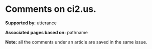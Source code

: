 # Comments on ci2.us.

**Supported by**: utterance

**Associated pages based on:** pathname

**Note:** all the comments under an article are saved in the same issue.


